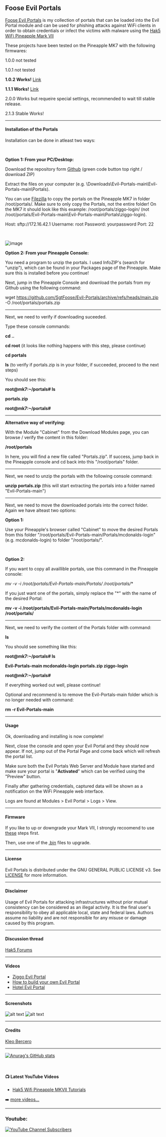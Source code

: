 ## Foose Evil Portals

[Foose Evil Portals](https://github.com/SgtFoose/Evil-Portals) is my collection of portals that can be loaded into the Evil Portal module and can be used for phishing attacks against WiFi clients in order to obtain credentials or infect the victims with malware using the [Hak5](https://hak5.org/) [WiFi Pineapple Mark VII](https://wifipineapple.com/) 

These projects have been tested on the Pineapple MK7 with the following firmwares:

1.0.0 not tested

1.0.1 not tested

**1.0.2 Works!** [Link](https://downloads.hak5.org/api/devices/wifipineapplemk7/firmwares/1.0.2-stable)

**1.1.1 Works!** [Link](https://downloads.hak5.org/api/devices/wifipineapplemk7/firmwares/1.1.1-stable)

2.0.0 Works but requeire special settings, recommended to wait till stable release.

2.1.3 Stable Works!


---

#### Installation of the Portals
Installation can be done in atleast two ways:

<br />

**Option 1: From your PC/Desktop:**

Download the repository form [Github](https://github.com/SgtFoose/Evil-Portals) (green code button top right / download ZIP)

Extract the files on your computer (e.g. \Downloads\Evil-Portals-main\Evil-Portals-main\Portals).

You can use [Filezilla](https://filezilla-project.org/) to copy the portals on the Pineapple MK7 in folder /root/portals/.
Make sure to only copy the Portals, not the entire folder! On the MK7 it should look like this example: /root/portals/ziggo-login/ (not /root/portals/Evil-Portals-main\Evil-Portals-main\Portals\ziggo-login).

Host: sftp://172.16.42.1 Username: root Password: yourpassword Port: 22

<br />

![image](https://github.com/SgtFoose/Evil-Portals/assets/17387175/dae3217b-9399-454a-96f6-376ce52966f9)


**Option 2: From your Pineapple Console:**

You need a program to unzip the portals. I used InfoZIP's (search for "unzip"), which can be found in your Packages page of the Pineapple. Make sure this is installed before you continue!

Next, jump in the Pineapple Console and download the portals from my Github using the following command:

wget https://github.com/SgtFoose/Evil-Portals/archive/refs/heads/main.zip -O /root/portals/portals.zip

---

Next, we need to verify if downloading suceeded. 

Type these console commands:

**cd ..**

**cd root** (it looks like nothing happens with this step, please continue)

**cd portals**

**ls** (to verify if portals.zip is in your folder, if succeeded, proceed to the next steps)

You should see this:

**root@mk7:~/portals# ls**

**portals.zip**

**root@mk7:~/portals#**

---

**Alternative way of verifying:**

With the Module "Cabinet" from the Download Modules page, you can browse / verify the content in this folder:

**/root/portals**

In here, you will find a new file called "Portals.zip". If success, jump back in the Pineapple console and cd back into this "/root/portals" folder.

---

Next, we need to unzip the portals with the following console command:

**unzip portals.zip** (this will start extracting the portals into a folder named "Evil-Portals-main")

---

Next, we need to move the downloaded portals into the correct folder. 
Again we have alteast two options:

**Option 1:** 

Use your Pineapple's browser called "Cabinet" to move the desired Portals from this folder "/root/portals/Evil-Portals-main/Portals/mcdonalds-login" (e.g. mcdonalds-login) to folder "/root/portals/".

<br />

**Option 2:**

If you want to copy all availlible portals, use this command in the Pineapple console:

**mv -v -i /root/portals/Evil-Portals-main/Portals/* /root/portals/**

If you just want one of the portals, simply replace the "*" with the name of the desired Portal:

**mv -v -i /root/portals/Evil-Portals-main/Portals/mcdonalds-login /root/portals/**

---

Next, we need to verify the content of the Portals folder with command:

**ls**

You should see something like this:

**root@mk7:~/portals# ls**

**Evil-Portals-main  mcdonalds-login    portals.zip        ziggo-login**

**root@mk7:~/portals#**

If everything worked out well, please continue!

Optional and recommend is to remove the Evil-Portals-main folder which is no longer needed with command:

**rm -r Evil-Portals-main**

---

#### Usage

Ok, downloading and installing is now complete!

Next, close the console and open your Evil Portal and they should now appear. If not, jump out of the Portal Page and come back which will refresh the portal list.

Make sure both the Evil Portals Web Server and Module have started and make sure your portal is "**Activated**" which can be verified using the "Preview" button.

Finally after gathering credentials, captured data will be shown as a notification on the WiFi Pineapple web interface. 

Logs are found at Modules > Evil Portal > Logs > View.

---

#### Firmware

If you like to up or downgrade your Mark VII, I strongly recoomend to use [these](https://docs.hak5.org/wifi-pineapple/faq/factory-reset-and-recovery) steps first.

Then, use one of the [.bin](https://downloads.hak5.org/api/devices/wifipineapplemk7/firmwares) files to upgrade. 

---

#### License

Evil Portals is distributed under the GNU GENERAL PUBLIC LICENSE v3. See [LICENSE](https://github.com/SgtFoose/Evil-Portals/blob/main/LICENSE) for more information.

---

#### Disclaimer

Usage of Evil Portals for attacking infrastructures without prior mutual consistency can be considered as an illegal activity. 
It is the final user's responsibility to obey all applicable local, state and federal laws. 
Authors assume no liability and are not responsible for any misuse or damage caused by this program.

---

#### Discussion thread

[Hak5 Forums](https://forums.hak5.org/index.php?/topic/39856-evil-portals/)

---

#### Videos

* [Ziggo Evil Portal](https://youtu.be/knW2t2AYfGk)
* [How to build your own Evil Portal](https://youtu.be/r6YXPGYmK0w)
* [Hotel Evil Portal](https://www.youtube.com/watch?v=XyWYiM48F_E&ab_channel=SgtFoose)

---

#### Screenshots

![alt text](https://user-images.githubusercontent.com/17387175/160284637-2b6bd6c3-d85c-40f2-b6f5-ee8d291dd87b.png?raw=true)
![alt text](https://user-images.githubusercontent.com/17387175/158378292-32af4781-31b7-4ce8-aae0-f09285bc9262.png?raw=true)

---

#### Credits

[Kleo Bercero](https://github.com/kleo/evilportals)

---

[![Anurag's GitHub stats](https://github-readme-stats.vercel.app/api?username=SgtFoose)](https://github.com/anuraghazra/github-readme-stats)

<br />

#### 📺 Latest YouTube Videos

<!-- YOUTUBE:START -->
- [Hak5 Wifi Pineapple MKVII Tutorials](https://youtube.com/playlist?list=PL-Yn2GfVAO9hhArZujZQ7RgEgbLDldM7_)
<!-- YOUTUBE:END -->

➡️ [more videos...](https://youtube.com/SgtFoose)

---

### Youtube:

[![YouTube Channel Subscribers](https://img.shields.io/youtube/channel/subscribers/UCDCHcqyeQgJ-jVSd6VJkbCw?logo=youtube&logoColor=red&style=for-the-badge)][youtube]

[youtube]: https://youtube.com/SgtFoose
